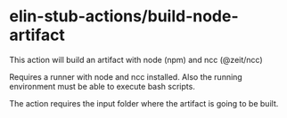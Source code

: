 # elin-stub-actions/build-node-artifact

This action will build an artifact with node (npm) and ncc (@zeit/ncc)

Requires a runner with node and ncc installed. Also the running environment must
be able to execute bash scripts.

The action requires the input folder where the artifact is going to be built.
